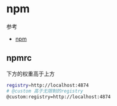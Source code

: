 # npm

参考

- [npm](https://docs.npmjs.com/)

## npmrc

下方的权重高于上方

```bash
registry=http://localhost:4874
# @custom 高于无限制的registry
@custom:registry=http://localhost:4874
```
